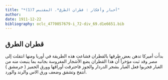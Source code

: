 ```yaml
---
title: "*أخبار وأفكار : قطران الطرق*. المقتبس 7(1)"
author: 
date: 1911-12-22
bibliography: oclc_4770057679-i_72-div_69.d1e6651.bib
---
```




##  قطران الطرق 


 بدأَت أميركا تدهن بعض طرقها بالقطران فشاعت هذه الطريقة في أوربا ومنها انتقلت إلى مصر وقد ثبت مؤخراً أن هذا القطران يضع الأشجار المغروسة بجانبه بما ينبعث منه من الغبار فجربوا فعل الغبار بشجر الدردار والجوز فاحترقت أوراقها وورق الجميز ( جرمشق ) انتفخ وتشقق وضعف ورق الاس والرند والورد. 
